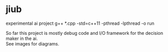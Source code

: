 # jiub
experimental ai project
g++ *.cpp -std=c++11 -pthread -lpthread -o run

So far this project is mostly debug code and I/O framework for the decision maker in the ai.  
See images for diagrams.
